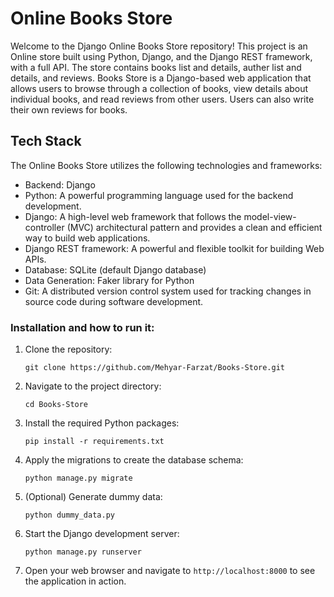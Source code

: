 # Online Books Store

Welcome to the Django Online Books Store repository! This project is an Online store built using Python, Django, and the Django REST framework, with a full API. The store contains books list and details, auther list and details, and reviews.
Books Store is a Django-based web application that allows users to browse through a collection of books, view details about individual books, and read reviews from other users. Users can also write their own reviews for books.

## Tech Stack

The Online Books Store utilizes the following technologies and frameworks:

- Backend: Django
- Python: A powerful programming language used for the backend development.
- Django: A high-level web framework that follows the model-view-controller (MVC) architectural pattern and provides a clean and efficient way to build web applications.
- Django REST framework: A powerful and flexible toolkit for building Web APIs.
- Database: SQLite (default Django database)
- Data Generation: Faker library for Python
- Git: A distributed version control system used for tracking changes in source code during software development.


### Installation and how to run it:

1. Clone the repository:
    ```
    git clone https://github.com/Mehyar-Farzat/Books-Store.git
    ```
2. Navigate to the project directory:
    ```
    cd Books-Store
    ```
3. Install the required Python packages:
    ```
    pip install -r requirements.txt
    ```
4. Apply the migrations to create the database schema:
    ```
    python manage.py migrate
    ```
5. (Optional) Generate dummy data:
    ```
    python dummy_data.py
    ```
6. Start the Django development server:
    ```
    python manage.py runserver
    ```
7. Open your web browser and navigate to `http://localhost:8000` to see the application in action.





